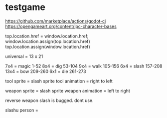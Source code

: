# testgame

https://github.com/marketplace/actions/godot-ci
https://opengameart.org/content/lpc-character-bases

top.location.href = window.location.href; 
window.location.assign(top.location.href)
top.location.assign(window.location.href)


universal = 13 x 21

7x4 = magic
1-52
8x4 = dig
53-104
9x4 = walk
105-156
6x4 = slash
157-208
13x4 = bow
209-260
6x1 = die
261-273


tool sprite = slash sprite
tool animation = right to left

weapon sprite = slash sprite
weapon animation = left to right

reverse weapon slash is bugged. dont use.


slashu person = 


